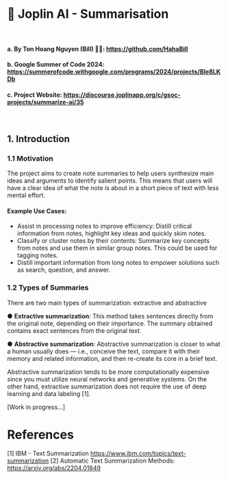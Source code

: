 # 🤖 Joplin AI - Summarisation

<br>

#### a. By Ton Hoang Nguyen (Bill) 🧑‍💻: https://github.com/HahaBill

#### b. Google Summer of Code 2024: https://summerofcode.withgoogle.com/programs/2024/projects/Ble8LKDb

#### c. Project Website: https://discourse.joplinapp.org/c/gsoc-projects/summarize-ai/35

<br>

## 1. Introduction

### 1.1 Motivation

The project aims to create note summaries to help users synthesize main ideas and arguments to identify salient points. This means that users will have a clear idea of what the note is about in a short piece of text with less mental effort.

#### Example Use Cases:

- Assist in processing notes to improve efficiency: Distill critical information from
  notes, highlight key ideas and quickly skim notes.
- Classify or cluster notes by their contents: Summarize key concepts from notes
  and use them in similar group notes. This could be used for tagging notes.
- Distill important information from long notes to empower solutions such as
  search, question, and answer.

### 1.2 Types of Summaries

There are two main types of summarization: extractive and abstractive

● **Extractive summarization**: This method takes sentences directly from the original
note, depending on their importance. The summary obtained contains exact
sentences from the original text.

● **Abstractive summarization**: Abstractive summarization is closer to what a human
usually does — i.e., conceive the text, compare it with their memory and related
information, and then re-create its core in a brief text.

Abstractive summarization tends to be more computationally expensive since you must utilize neural networks and generative systems. On the other hand, extractive summarization does not require the use of deep learning and data labeling [1].

[Work in progress...]

# References

[1] IBM - Text Summarization https://www.ibm.com/topics/text-summarization
[2] Automatic Text Summarization Methods: https://arxiv.org/abs/2204.01849
